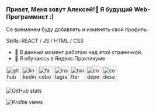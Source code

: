 ### Привет, Меня зовут Алексей!👋 Я будущий Web-Программист :)

Со временем буду добавлять и изменять свой профиль.

Skills: REACT / JS / HTML / CSS

- 🔭 В данный момент работаю над этой страничкой. 
- 🌱 Я обучаюсь в Яндекс.Практикуме 


[<img src='https://cdn.jsdelivr.net/npm/simple-icons@3.0.1/icons/github.svg' alt='github' height='40'>](https://github.com/Shum-Ok)  [<img src='https://cdn.jsdelivr.net/npm/simple-icons@3.0.1/icons/linkedin.svg' alt='linkedin' height='40'>](https://www.linkedin.com/in/Shum_Ok/)  [<img src='https://cdn.jsdelivr.net/npm/simple-icons@3.0.1/icons/facebook.svg' alt='facebook' height='40'>](https://www.facebook.com/Shum_Ok)  [<img src='https://cdn.jsdelivr.net/npm/simple-icons@3.0.1/icons/instagram.svg' alt='instagram' height='40'>](https://www.instagram.com/Shum_Ok/)  [<img src='https://cdn.jsdelivr.net/npm/simple-icons@3.0.1/icons/twitter.svg' alt='twitter' height='40'>](https://twitter.com/Shum_Ok)  [<img src='https://cdn.jsdelivr.net/npm/simple-icons@3.0.1/icons/codepen.svg' alt='codepen' height='40'>](https://codepen.io/Shum_Ok)  [<img src='https://cdn.jsdelivr.net/npm/simple-icons@3.0.1/icons/codesandbox.svg' alt='codesandbox' height='40'>](https://codesandbox.io/u/Shum_Ok)  

![GitHub stats](https://github-readme-stats.vercel.app/api?username=Shum-Ok&show_icons=true)  

![Profile views](https://gpvc.arturio.dev/Shum-Ok)  
